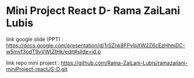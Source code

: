 # Mini Project React D- Rama ZaiLani Lubis

link google slide (PPT) : https://docs.google.com/presentation/d/1rSZnk8FPyIpXW2Z6cEzHhmDC-w5mvf3odT9vVWtZtHk/edit#slide=id.p

link repo mini project : https://github.com/Rama-ZaiLani-Lubis/ramazailani-miniProject-reactJS-D.git